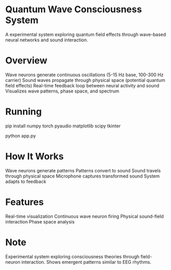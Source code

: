 # Quantum Wave Consciousness System

A experimental system exploring quantum field effects through wave-based neural networks and sound interaction.

# Overview

Wave neurons generate continuous oscillations (5-15 Hz base, 100-300 Hz carrier)
Sound waves propagate through physical space (potential quantum field effects)
Real-time feedback loop between neural activity and sound
Visualizes wave patterns, phase space, and spectrum

# Running

pip install numpy torch pyaudio matplotlib scipy tkinter

python app.py

# How It Works

Wave neurons generate patterns
Patterns convert to sound
Sound travels through physical space
Microphone captures transformed sound
System adapts to feedback

# Features

Real-time visualization
Continuous wave neuron firing
Physical sound-field interaction
Phase space analysis

# Note

Experimental system exploring consciousness theories through field-neuron interaction. Shows emergent patterns similar to EEG rhythms.
